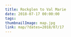 ```yaml
---
title: Rockglen to Val Marie
date: 2018-07-17 00:00:00
tags:
thumbnailImage: map.jpg
link: map/?dates=2018/07/17
---
```

<!-- excerpt -->
